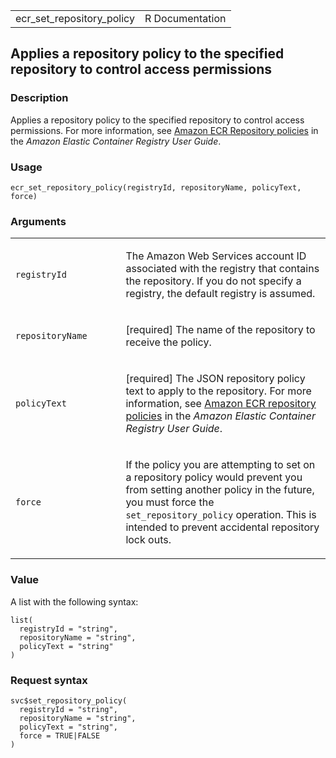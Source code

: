 <table style="width: 100%;">
<tbody>
<tr class="odd">
<td>ecr_set_repository_policy</td>
<td style="text-align: right;">R Documentation</td>
</tr>
</tbody>
</table>

## Applies a repository policy to the specified repository to control access permissions

### Description

Applies a repository policy to the specified repository to control
access permissions. For more information, see [Amazon ECR Repository
policies](https://docs.aws.amazon.com/AmazonECR/latest/userguide/repository-policies.html)
in the *Amazon Elastic Container Registry User Guide*.

### Usage

    ecr_set_repository_policy(registryId, repositoryName, policyText, force)

### Arguments

<table>
<colgroup>
<col style="width: 35%" />
<col style="width: 65%" />
</colgroup>
<tbody>
<tr class="odd">
<td><code
id="ecr_set_repository_policy_:_registryId">registryId</code></td>
<td><p>The Amazon Web Services account ID associated with the registry
that contains the repository. If you do not specify a registry, the
default registry is assumed.</p></td>
</tr>
<tr class="even">
<td><code
id="ecr_set_repository_policy_:_repositoryName">repositoryName</code></td>
<td><p>[required] The name of the repository to receive the
policy.</p></td>
</tr>
<tr class="odd">
<td><code
id="ecr_set_repository_policy_:_policyText">policyText</code></td>
<td><p>[required] The JSON repository policy text to apply to the
repository. For more information, see <a
href="https://docs.aws.amazon.com/AmazonECR/latest/userguide/repository-policy-examples.html">Amazon
ECR repository policies</a> in the <em>Amazon Elastic Container Registry
User Guide</em>.</p></td>
</tr>
<tr class="even">
<td><code id="ecr_set_repository_policy_:_force">force</code></td>
<td><p>If the policy you are attempting to set on a repository policy
would prevent you from setting another policy in the future, you must
force the <code>set_repository_policy</code> operation. This is intended
to prevent accidental repository lock outs.</p></td>
</tr>
</tbody>
</table>

### Value

A list with the following syntax:

    list(
      registryId = "string",
      repositoryName = "string",
      policyText = "string"
    )

### Request syntax

    svc$set_repository_policy(
      registryId = "string",
      repositoryName = "string",
      policyText = "string",
      force = TRUE|FALSE
    )
